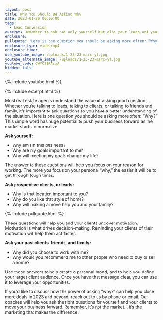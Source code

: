 ```yaml
---
layout: post
title: Why You Should Be Asking Why
date: 2023-01-20 00:00:00
tags:
  - Lead Conversion
excerpt: Remember to ask not only yourself but also your leads and your SOI, “Why?”
enclosure:
pullquote: 'Here is one question you should be asking more often: “Why?”'
enclosure_type: video/mp4
enclosure_time:
use_youtube_image: /uploads/1-23-23-marc-yt.jpg
youtube_alternate_image: /uploads/1-23-23-marc-yt.jpg
youtube_code: CWYC2E7AsaA
hidden: false
---
```

{% include youtube.html %}

{% include excerpt.html %}

Most real estate agents understand the value of asking good questions. Whether you’re talking to leads, talking to clients, or talking to friends and family, it’s important to ask questions so you have a better understanding of the situation. Here is one question you should be asking more often: “Why?” This simple word has huge potential to push your business forward as the market starts to normalize.

**Ask yourself:**

* Why am I in this business?
* Why are my goals important to me?
* Why will meeting my goals change my life?

The answer to these questions will help you focus on your reason for working. The more you focus on your personal “why,” the easier it will be to get through tough times.

**Ask prospective clients, or leads:**

* Why is that location important to you?
* Why do you like that style of home?
* Why will making a move help you and your family?

{% include pullquote.html %}

These questions will help you and your clients uncover motivation. Motivation is what drives decision-making. Reminding your clients of their motivation will help them act faster.

**Ask your past clients, friends, and family:**

* Why did you choose to work with me?
* Why would you recommend me to other people who need to buy or sell a home?

Use these answers to help create a personal brand, and to help you define your target client audience. Once you have that message clear, you can use it to leverage your opportunities.

If you’d like to discuss how the power of asking “why?” can help you close more deals in 2023 and beyond, reach out to us by phone or email. Our coaches will help you ask the right questions for yourself and your clients to move your business forward. Remember, it’s not the market… it’s the marketing that makes the difference.